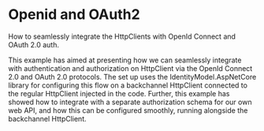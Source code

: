 # Openid and OAuth2
How to seamlessly integrate the HttpClients with OpenId Connect and OAuth 2.0 auth.

This example has aimed at presenting how we can seamlessly integrate with authentication and authorization on HttpClient via the OpenId Connect 2.0 and OAuth 2.0 protocols.
The set up uses the IdentityModel.AspNetCore library for configuring this flow on a backchannel HttpClient connected to the regular HttpClient injected in the code.
Further, this example has showed how to integrate with a separate authorization schema for our own web API, and how this can be configured smoothly, running alongside the backchannel HttpClient.